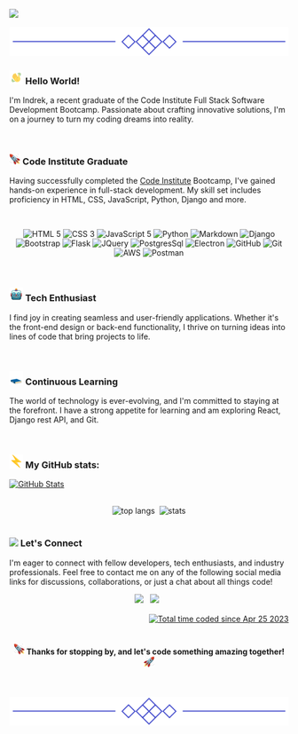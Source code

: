 [![](/assets/project_images/logo.gif)](https://github.com/Inc21)

<p align="center">
  <img src="/assets/project_images/line.png">
</p>

### <img src="/assets/project_images/wave.gif" style="width:25px"> Hello World! 
I'm Indrek, a recent graduate of the Code Institute Full Stack Software Development Bootcamp. Passionate about crafting innovative solutions, I'm on a journey to turn my coding dreams into reality.

<br>

### <img src="/assets/project_images/rocket_left.gif" style="width:20px"> Code Institute Graduate
Having successfully completed the [Code Institute](https://codeinstitute.net/ie/) Bootcamp, I've gained hands-on experience in full-stack development. My skill set includes proficiency in HTML, CSS, JavaScript, Python, Django and more.

<br>

<p align="center">
  <img src="https://img.shields.io/badge/html5-%23E34F26.svg?style=for-the-badge&logo=html5&logoColor=white" alt="HTML 5">
  <img src="https://img.shields.io/badge/css3-%231572B6.svg?style=for-the-badge&logo=css3&logoColor=white" alt="CSS 3">
  <img src="https://img.shields.io/badge/javascript-%23323330.svg?style=for-the-badge&logo=javascript&logoColor=%23F7DF1E" alt="JavaScript 5">
  <img src="https://img.shields.io/badge/python-3670A0?style=for-the-badge&logo=python&logoColor=ffdd54" alt="Python">
  <img src="https://img.shields.io/badge/markdown-%23000000.svg?style=for-the-badge&logo=markdown&logoColor=white" alt="Markdown">
  <img src="https://img.shields.io/badge/django-%23092E20.svg?style=for-the-badge&logo=django&logoColor=white" alt="Django">
  <img src="https://img.shields.io/badge/bootstrap-%238511FA.svg?style=for-the-badge&logo=bootstrap&logoColor=white" alt="Bootstrap">
  <img src="https://img.shields.io/badge/flask-%23000.svg?style=for-the-badge&logo=flask&logoColor=white" alt="Flask">
  <img src="https://img.shields.io/badge/jquery-%230769AD.svg?style=for-the-badge&logo=jquery&logoColor=white" alt="JQuery">
  <img src="https://img.shields.io/badge/postgres-%23316192.svg?style=for-the-badge&logo=postgresql&logoColor=white" alt="PostgresSql">
  <img src="https://img.shields.io/badge/Electron-191970?style=for-the-badge&logo=Electron&logoColor=white" alt="Electron">
  <img src="https://img.shields.io/badge/github-%23121011.svg?style=for-the-badge&logo=github&logoColor=white" alt="GitHub">
  <img src="https://img.shields.io/badge/git-%23F05033.svg?style=for-the-badge&logo=git&logoColor=white" alt="Git">
  <img src="https://img.shields.io/badge/AWS-%23FF9900.svg?style=for-the-badge&logo=amazon-aws&logoColor=white" alt="AWS">
  <img src="https://img.shields.io/badge/Postman-FF6C37?style=for-the-badge&logo=postman&logoColor=white" alt="Postman">
</p>

<br>

### <img src="/assets/project_images/robot.gif" style="width:25px"> Tech Enthusiast
I find joy in creating seamless and user-friendly applications. Whether it's the front-end design or back-end functionality, I thrive on turning ideas into lines of code that bring projects to life.

<br>

### <img src="/assets/project_images/book.gif" style="width:25px"> Continuous Learning
The world of technology is ever-evolving, and I'm committed to staying at the forefront. I have a strong appetite for learning and am exploring React, Django rest API, and Git.

<br>

### <img src="/assets/project_images/bolt.gif" style="width:25px"> My GitHub stats:
<a href="https://git.io/streak-stats"><img src="https://streak-stats.demolab.com?user=Inc21&theme=transparent&hide_border=true&date_format=j%20M%5B%20Y%5D&card_width=900" alt="GitHub Stats"/></a>

<br>

<div align="center">
  <img width="" height="150" src="https://github-readme-stats.vercel.app/api/top-langs/?username=Inc21&hide=Dockerfile,Procfile,Shell,Batchfile&layout=compact&theme=transparent&size_weight=0&count_weight=1" alt="top langs">&nbsp;
   <img width="" height="150" src="https://github-readme-stats.vercel.app/api?username=Inc21&show_icons=true&theme=transparent&hide_rank=true"  alt="stats">
</div>

<br>

### <img src="/assets/project_images/handshake.gif" style="width:25px"> **Let's Connect**
I'm eager to connect with fellow developers, tech enthusiasts, and industry professionals. Feel free to contact me on any of the following social media links for discussions, collaborations, or just a chat about all things code!

<div align="center"> 
  <a href="https://www.linkedin.com/in/indrek-mannik-038770259/"><img height="30" src="https://img.shields.io/badge/linkedin-%230077B5.svg?style=for-the-badge&logo=linkedin&logoColor=white"></a>
  &nbsp;
  <a href="https://www.facebook.com/ind.rek.5"><img height="30" src="https://img.shields.io/badge/Facebook-%231877F2.svg?style=for-the-badge&logo=Facebook&logoColor=white"></a>
  &nbsp;
</div>

<be>
<div align="right">
<img src="https://komarev.com/ghpvc/?username=Inc21&style=flat-square&color=blue" alt=""/>
  
</div>  
<div align="right">
    <a href="https://wakatime.com/@0bad1854-abc6-44c1-9974-4cc7a16975e9" target="_blank"><img src="https://wakatime.com/badge/user/0bad1854-abc6-44c1-9974-4cc7a16975e9.svg" alt="Total time coded since Apr 25 2023" /></a>
</div>

<br>

<div align="center">
  <h4><img src="/assets/project_images/rocket_left.gif" style="width:20px"> Thanks for stopping by, and let's code something amazing together! <img src="/assets/project_images/rocket.gif" style="width:20px"></h4>
</div>

<br>

<p align="center">
  <img src="/assets/project_images/line.png">
</p>




 


<!--
Here are some ideas to get you started:

- 🔭 I’m currently working on ...

- 👯 I’m looking to collaborate on ...
- 🤔 I’m looking for help with ...
- 💬 Ask me about ...
- 📫 How to reach me: ...
- 😄 Pronouns: ...
- ⚡ Fun fact: ...
- 📫 

-->
